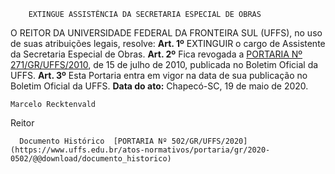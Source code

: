         EXTINGUE ASSISTÊNCIA DA SECRETARIA ESPECIAL DE OBRAS  

 O REITOR DA UNIVERSIDADE FEDERAL DA FRONTEIRA SUL (UFFS), no uso de suas atribuições legais, resolve:   **Art. 1º**  EXTINGUIR o cargo de Assistente da Secretaria Especial de Obras.   **Art. 2º**  Fica revogada a [PORTARIA Nº 271/GR/UFFS/2010](https://www.uffs.edu.br/atos-normativos/portaria/gr/2010-0271), de 15 de julho de 2010, publicada no Boletim Oficial da UFFS.   **Art. 3º**  Esta Portaria entra em vigor na data de sua publicação no Boletim Oficial da UFFS.        **Data do ato:** Chapecó-SC, 19 de maio de 2020.   
 

    Marcelo Recktenvald   
 Reitor 

      Documento Histórico  [PORTARIA Nº 502/GR/UFFS/2020](https://www.uffs.edu.br/atos-normativos/portaria/gr/2020-0502/@@download/documento_historico)     
      